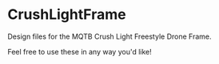 # CrushLightFrame
Design files for the MQTB Crush Light Freestyle Drone Frame.

Feel free to use these in any way you'd like!
